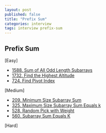 ```yaml
---
layout: post
published: false
title: "Prefix Sum"
categories: interview
tags: interview prefix-sum
---
```


## Prefix Sum

[Easy]
- [1588. Sum of All Odd Length Subarrays](/interview/2023/05/04/sum-of-all-odd-length-subarrays/)
- [1732. Find the Highest Altitude](/interview/2023/05/21/find-the-highest-altitude/)
- [724. Find Pivot Index](/interview/2023/05/23/find-pivot-index/)

[Medium]
- [209. Minimum Size Subarray Sum](/interview/2023/05/21/minimum-size-subarray-sum/)
- [325. Maximum Size Subarray Sum Equals k](/interview/2023/05/21/maximum-size-subarray-sum-equals-k/)
- [528. Random Pick with Weight](/interview/2023/05/21/random-pick-with-weight/)
- [560. Subarray Sum Equals K](/interview/2023/05/21/subarray-sum-equals-k/)

[Hard]
